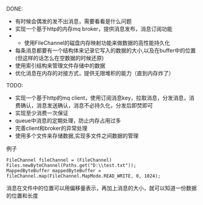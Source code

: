 DONE:
* 有时候会偶发的发不出消息，需要看看是什么问题
* 实现一个基于http的内存mq broker，提供消息发布，消息订阅功能
* * 使用FileChannel的磁盘内存映射功能来做数据的高性能持久化
* 每条消息都要有一个结构体来记录它写入的数据的大小,以及在buffer中的位置(但这样的话怎么在空数据的时候还原)
* 使用索引结构来管理文件存储中的数据
* 优化消息在内存的对接方式，提供无限堆积的能力（直到内存炸了）



TODO:
* 实现一个基于http的mq client，使用订阅消息key，拉取消息，分发消息，消费确认，消息发送确认，消息不必持久化，分发后即焚即可
* 实现至少消费一次保证
* queue中消息的定期处理，防止内存占用过多
* 完善client和broker的异常处理
* 使用多个文件来存储数据,实现多文件之间数据的管理



例子

```
FileChannel fileChannel = (FileChannel) Files.newByteChannel(Paths.get("D:\\test.txt"));
MappedByteBuffer mappedByteBuffer = fileChannel.map(FileChannel.MapMode.READ_WRITE, 0, 1024);
```
消息在文件中的位置可以用偏移量表示，再加上消息的大小，就可以知道一份数据的位置和长度